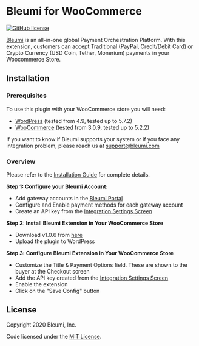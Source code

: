 # Bleumi for WooCommerce

[![GitHub license](https://img.shields.io/badge/license-MIT-blue.svg?style=flat-square)](https://raw.githubusercontent.com/bleumi/payment-aggregator-woocommerce/master/LICENSE)

[Bleumi](https://bleumi.com) is an all-in-one global Payment Orchestration Platform. With this extension, customers can accept Traditional (PayPal, Credit/Debit Card) or Crypto Currency (USD Coin, Tether, Monerium) payments in your Woocommerce Store.

## Installation

### Prerequisites

To use this plugin with your WooCommerce store you will need:

* [WordPress](https://wordpress.org/) (tested from 4.9, tested up to 5.7.2)
* [WooCommerce](https://wordpress.org/plugins/woocommerce/) (tested from 3.0.9, tested up to 5.2.2)

If you want to know if Bleumi supports your system or if you face any integration problem, please reach us at support@bleumi.com

### Overview

Please refer to the [Installation Guide](https://github.com/bleumi/payment-aggregator-woocommerce/blob/main/Bleumi%20Payments%20-%20Installation%20Guide%20for%20WooCommerce_v2.pdf) for complete details.

**Step 1: Configure your Bleumi Account:**

* Add gateway accounts in the [Bleumi Portal](https://account.bleumi.com/account/?app=paymentlink&tab=gateway)
* Configure and Enable payment methods for each gateway account
* Create an API key from the [Integration Settings Screen](http://account.bleumi.com/account/?app=paymentlink&tab=integration)

**Step 2: Install Bleumi Extension in Your WooCommerce Store**

* Download v1.0.6 from [here](https://github.com/bleumi/payment-aggregator-woocommerce/releases/download/v1.0.6/bleumi-payments-for-woocommerce.zip)
* Upload the plugin to WordPress

**Step 3: Configure Bleumi Extension in Your WooCommerce Store**

* Customize the Title & Payment Options field. These are shown to the buyer at the Checkout screen
* Add the API key created from the [Integration Settings Screen](http://account.bleumi.com/account/?app=paymentlink&tab=integration)
* Enable the extension
* Click on the "Save Config" button

## License

Copyright 2020 Bleumi, Inc.

Code licensed under the [MIT License](LICENSE).
